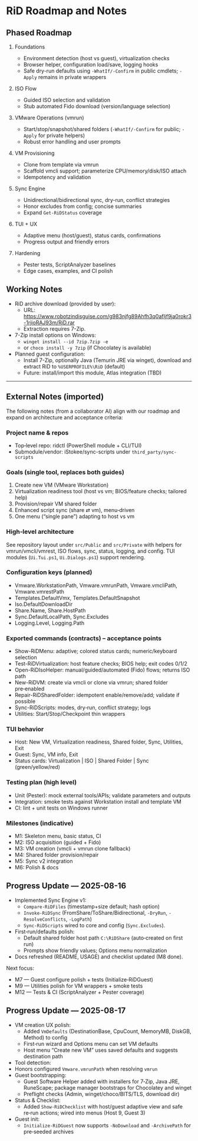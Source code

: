 # RiD Roadmap and Notes

## Phased Roadmap

1. Foundations
   - Environment detection (host vs guest), virtualization checks
   - Browser helper, configuration load/save, logging hooks
   - Safe dry-run defaults using `-WhatIf/-Confirm` in public cmdlets; `-Apply` remains in private wrappers

2. ISO Flow
   - Guided ISO selection and validation
   - Stub automated Fido download (version/language selection)

3. VMware Operations (vmrun)
   - Start/stop/snapshot/shared folders (`-WhatIf/-Confirm` for public; `-Apply` for private helpers)
   - Robust error handling and user prompts

4. VM Provisioning
   - Clone from template via vmrun
   - Scaffold vmcli support; parameterize CPU/memory/disk/ISO attach
   - Idempotency and validation

5. Sync Engine
   - Unidirectional/bidirectional sync, dry-run, conflict strategies
   - Honor excludes from config; concise summaries
   - Expand `Get-RiDStatus` coverage

6. TUI + UX
   - Adaptive menu (host/guest), status cards, confirmations
   - Progress output and friendly errors

7. Hardening
   - Pester tests, ScriptAnalyzer baselines
   - Edge cases, examples, and CI polish

## Working Notes

- RiD archive download (provided by user):
  - URL: https://www.robotzindisguise.com/g983njfg89Ahfh3q0afljf9ja0rokr3-1rjioRAJ93m/RiD.rar
  - Extraction requires 7-Zip.
- 7-Zip install options on Windows:
  - `winget install --id 7zip.7zip -e`
  - or `choco install -y 7zip` (if Chocolatey is available)
- Planned guest configuration:
  - Install 7-Zip, optionally Java (Temurin JRE via winget), download and extract RiD to `%USERPROFILE%\RiD` (default)
  - Future: install/import this module, Atlas integration (TBD)

---

## External Notes (imported)

The following notes (from a collaborator AI) align with our roadmap and expand on architecture and acceptance criteria:

### Project name & repos

- Top‑level repo: ridctl (PowerShell module + CLI/TUI)
- Submodule/vendor: iStokee/sync-scripts under `third_party/sync-scripts`

### Goals (single tool, replaces both guides)

1. Create new VM (VMware Workstation)
2. Virtualization readiness tool (host vs vm; BIOS/feature checks; tailored help)
3. Provision/repair VM shared folder
4. Enhanced script sync (share ⇄ vm), menu‑driven
5. One menu (“single pane”) adapting to host vs vm

### High‑level architecture

See repository layout under `src/Public` and `src/Private` with helpers for vmrun/vmcli/vmrest, ISO flows, sync, status, logging, and config. TUI modules (`Ui.Tui.ps1`, `Ui.Dialogs.ps1`) support rendering.

### Configuration keys (planned)

- Vmware.WorkstationPath, Vmware.vmrunPath, Vmware.vmcliPath, Vmware.vmrestPath
- Templates.DefaultVmx, Templates.DefaultSnapshot
- Iso.DefaultDownloadDir
- Share.Name, Share.HostPath
- Sync.DefaultLocalPath, Sync.Excludes
- Logging.Level, Logging.Path

### Exported commands (contracts) – acceptance points

- Show-RiDMenu: adaptive; colored status cards; numeric/keyboard selection
- Test-RiDVirtualization: host feature checks; BIOS help; exit codes 0/1/2
- Open-RiDIsoHelper: manual/guided/automated (Fido) flows; returns ISO path
- New-RiDVM: create via vmcli or clone via vmrun; shared folder pre‑enabled
- Repair-RiDSharedFolder: idempotent enable/remove/add; validate if possible
- Sync-RiDScripts: modes, dry‑run, conflict strategy; logs
- Utilities: Start/Stop/Checkpoint thin wrappers

### TUI behavior

- Host: New VM, Virtualization readiness, Shared folder, Sync, Utilities, Exit
- Guest: Sync, VM info, Exit
- Status cards: Virtualization | ISO | Shared Folder | Sync (green/yellow/red)

### Testing plan (high level)

- Unit (Pester): mock external tools/APIs; validate parameters and outputs
- Integration: smoke tests against Workstation install and template VM
- CI: lint + unit tests on Windows runner

### Milestones (indicative)

- M1: Skeleton menu, basic status, CI
- M2: ISO acquisition (guided + Fido)
- M3: VM creation (vmcli + vmrun clone fallback)
- M4: Shared folder provision/repair
- M5: Sync v2 integration
- M6: Polish & docs

## Progress Update — 2025-08-16

- Implemented Sync Engine v1:
  - `Compare-RiDFiles` (timestamp+size default; hash option)
  - `Invoke-RiDSync` (FromShare/ToShare/Bidirectional, `-DryRun`, `-ResolveConflicts`, `-LogPath`)
  - `Sync-RiDScripts` wired to core and config (`Sync.Excludes`).
- First‑run/defaults polish:
  - Default shared folder host path `C:\RiDShare` (auto‑created on first run)
  - Prompts show friendly values; Options menu normalization
- Docs refreshed (README, USAGE) and checklist updated (M8 done).

Next focus:
- M7 — Guest configure polish + tests (Initialize‑RiDGuest)
- M9 — Utilities polish for VM wrappers + smoke tests
- M12 — Tests & CI (ScriptAnalyzer + Pester coverage)

## Progress Update — 2025-08-17

- VM creation UX polish:
  - Added `VmDefaults` (DestinationBase, CpuCount, MemoryMB, DiskGB, Method) to config
  - First‑run wizard and Options menu can set VM defaults
  - Host menu “Create new VM” uses saved defaults and suggests destination path
- Tool detection:
 - Honors configured `Vmware.vmrunPath` when resolving `vmrun`
 - Guest bootstrapping:
   - Guest Software Helper added with installers for 7‑Zip, Java JRE, RuneScape; package manager bootstraps for Chocolatey and winget
   - Preflight checks (Admin, winget/choco/BITS/TLS, download dir)
 - Status & Checklist:
   - Added `Show-RiDChecklist` with host/guest adaptive view and safe re‑run actions; wired into menus (Host 9, Guest 3)
 - Guest init:
   - `Initialize-RiDGuest` now supports `-NoDownload` and `-ArchivePath` for pre‑seeded archives
